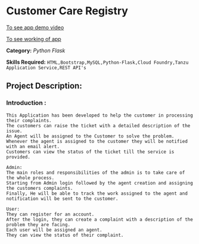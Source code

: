 # Customer Care Registry

[To see app demo video](https://youtu.be/Xqn3OB5a9M4)

[To see working of app](https://sandeshtiwariapp.apps.pcfdev.in/)

**Category:** _Python Flask_

**Skills Required:**
`HTML,Bootstrap,MySQL,Python-Flask,Cloud Foundry,Tanzu Application Service,REST API's`

## Project Description:

### Introduction :
```
This Application has been developed to help the customer in processing their complaints. 
The customers can raise the ticket with a detailed description of the issue. 
An Agent will be assigned to the Customer to solve the problem. 
Whenever the agent is assigned to the customer they will be notified with an email alert. 
Customers can view the status of the ticket till the service is provided.

Admin: 
The main roles and responsibilities of the admin is to take care of the whole process. 
Starting from Admin login followed by the agent creation and assigning the customers complaints. 
Finally, He will be able to track the work assigned to the agent and notification will be sent to the customer.

User:
They can register for an account. 
After the login, they can create a complaint with a description of the problem they are facing. 
Each user will be assigned an agent. 
They can view the status of their complaint.
```
